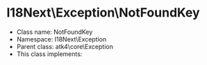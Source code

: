 I18Next\Exception\NotFoundKey
===============






* Class name: NotFoundKey
* Namespace: I18Next\Exception
* Parent class: atk4\core\Exception
* This class implements: 







